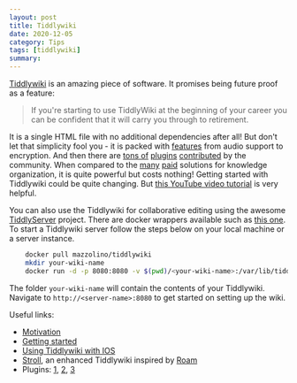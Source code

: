 ```yaml
---
layout: post
title: Tiddlywiki 
date: 2020-12-05
category: Tips
tags: [tiddlywiki]
summary: 
---
```

[Tiddlywiki](https://tiddlywiki.com) is an amazing piece of software. It promises being future proof as a feature:
> If you're starting to use TiddlyWiki at the beginning of your career you can be confident that it will carry you through to retirement.


It is a single HTML file with no additional dependencies after all! But don't let that simplicity fool you - it is packed with [features](https://tiddlywiki.com/#Features) from audio support to encryption. 
And then there are [tons of](https://tiddlywiki.com/static/Plugins.html) [plugins](https://tid.li/tw5/plugins.html) [contributed](https://dynalist.io/d/zUP-nIWu2FFoXH-oM7L7d9DM) by the community. When compared to the [many](https://getnotion.com/) [paid](https://roamresearch.com/) solutions for knowledge organization, it is quite powerful but costs nothing!
Getting started with Tiddlywiki could be quite changing. But [this YouTube video tutorial](https://youtu.be/ZMGpAW0z_Bo) is very helpful.

You can also use the Tiddlywiki for collaborative editing using the awesome [TiddlyServer](https://arlen22.github.io/tiddlyserver/) project. There are docker wrappers available such as [this one](https://github.com/djmaze/tiddlywiki-docker). 
To start a Tiddlywiki server follow the steps below on your local machine or a server instance.

```sh
    docker pull mazzolino/tiddlywiki
    mkdir your-wiki-name
    docker run -d -p 8080:8080 -v $(pwd)/<your-wiki-name>:/var/lib/tiddlywiki mazzolino/tiddlywiki
``` 

The folder `your-wiki-name` will contain the contents of your Tiddlywiki. Navigate to `http://<server-name>:8080` to get started on setting up the wiki.

Useful links: 
* [Motivation](https://jagtalon.com/2020/05/22/hello-tiddlywiki)
* [Getting started](https://nesslabs.com/tiddlywiki-beginner-tutorial)
* [Using Tiddlywiki with IOS](https://jagtalon.com/2020/07/05/working-with-tiddlywiki-on-ios)
* [Stroll](https://giffmex.org/stroll/stroll.html), an enhanced Tiddlywiki inspired by [Roam](https://roamresearch.com/)
* Plugins: [1](https://tiddlywiki.com/static/Plugins.html), [2](https://tid.li/tw5/plugins.html), [3](https://dynalist.io/d/zUP-nIWu2FFoXH-oM7L7d9DM)
